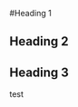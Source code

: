#Heading 1

## Heading 2

## Heading 3

test

<object data="test.pdf" width="1000" height="1000" type='application/pdf'/>
